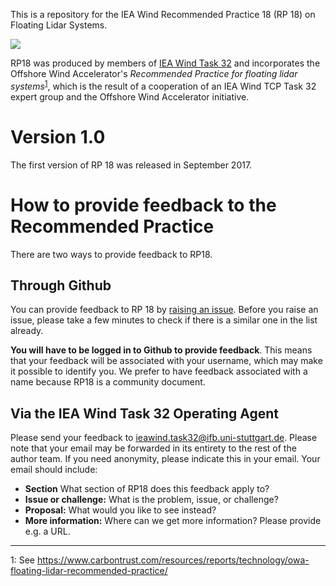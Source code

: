 This is a repository for the IEA Wind Recommended Practice 18 (RP 18) on Floating Lidar Systems.

![](floating_lidar_photo_IWES.jpeg)

RP18 was produced by members of [IEA Wind Task 32](http://community.ieawind.org/task32/) and incorporates the Offshore Wind Accelerator's _Recommended Practice for floating lidar systems_<sup>[1](#CTRM)</sup>, which is the result of a cooperation of an IEA Wind TCP Task 32 expert group and the Offshore Wind Accelerator initiative. 

# Version 1.0
The first version of RP 18 was released in September 2017.

# How to provide feedback to the Recommended Practice
There are two ways to provide feedback to RP18.

## Through Github
You can provide feedback to RP 18 by [raising an issue](https://github.com/IEA-Wind-Task-32/RP18-floating-lidar-systems/issues). Before you raise an issue, please take a few minutes to check if there is a similar one in the list already.

**You will have to be logged in to Github to provide feedback**. This means that your feedback will be associated with your username, which may make it possible to identify you. We prefer to have feedback associated with a name because RP18 is a community document.

## Via the IEA Wind Task 32 Operating Agent
Please send your feedback to [ieawind.task32@ifb.uni-stuttgart.de](mailto:ieawind.task32@ifb.uni-stuttgart.de). Please note that your email may be forwarded in its entirety to the rest of the author team. If you need anonymity, please indicate this in your email. Your email should include:
- **Section** What section of RP18 does this feedback apply to?
- **Issue or challenge:** What is the problem, issue, or challenge?
- **Proposal:** What would you like to see instead?
- **More information:** Where can we get more information? Please provide e.g. a URL.

<hr>

<smaller><a name="CTRM">1</a>: See https://www.carbontrust.com/resources/reports/technology/owa-floating-lidar-recommended-practice/</smaller>
